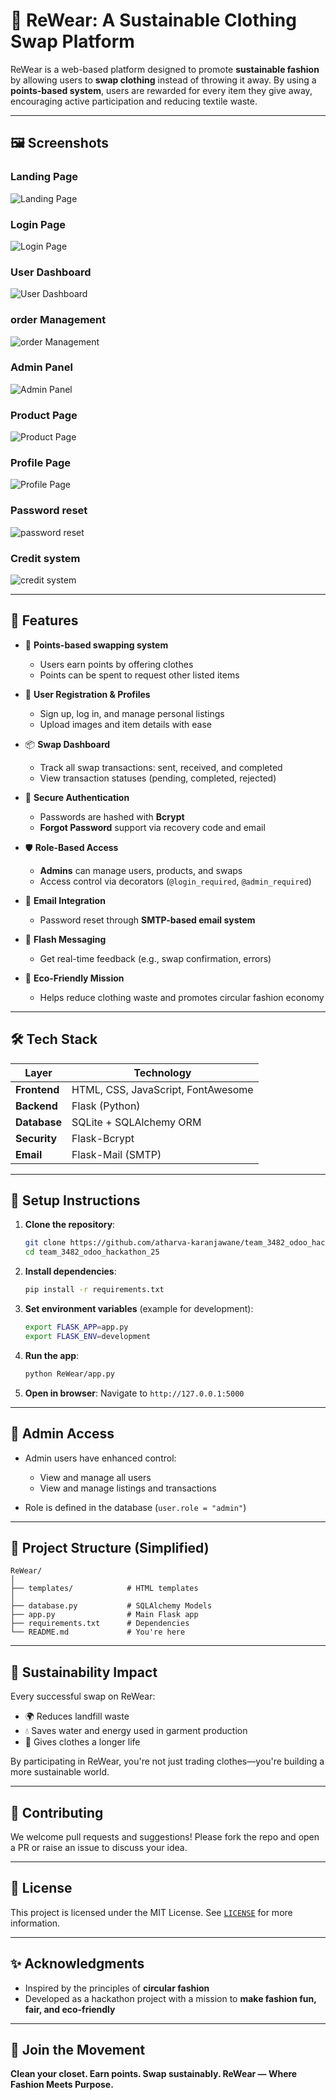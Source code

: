 # 👚 ReWear: A Sustainable Clothing Swap Platform

ReWear is a web-based platform designed to promote **sustainable fashion** by allowing users to **swap clothing** instead of throwing it away. By using a **points-based system**, users are rewarded for every item they give away, encouraging active participation and reducing textile waste.

---

## 🖼️ Screenshots

### Landing Page

![Landing Page](./assets/landing.png)

### Login Page

![Login Page](./assets/login.png)

### User Dashboard

![User Dashboard](./assets/home.png)

### order Management

![order Management](./assets/order.png)

### Admin Panel

![Admin Panel](./assets/admin.png)

### Product Page

![Product Page](./assets/product.png)

### Profile Page

![Profile Page](./assets/profile.png)

### Password reset

![password reset](./assets/reset.jpg)

### Credit system

![credit system](./assets/credit.jpg)

---

## 🌿 Features

- 🔁 **Points-based swapping system**
  - Users earn points by offering clothes
  - Points can be spent to request other listed items

- 👤 **User Registration & Profiles**
  - Sign up, log in, and manage personal listings
  - Upload images and item details with ease

- 📦 **Swap Dashboard**
  - Track all swap transactions: sent, received, and completed
  - View transaction statuses (pending, completed, rejected)

- 🔐 **Secure Authentication**
  - Passwords are hashed with **Bcrypt**
  - **Forgot Password** support via recovery code and email

- 🛡️ **Role-Based Access**
  - **Admins** can manage users, products, and swaps
  - Access control via decorators (`@login_required`, `@admin_required`)

- 📨 **Email Integration**
  - Password reset through **SMTP-based email system**

- 💬 **Flash Messaging**
  - Get real-time feedback (e.g., swap confirmation, errors)

- 🌱 **Eco-Friendly Mission**
  - Helps reduce clothing waste and promotes circular fashion economy

---

## 🛠️ Tech Stack

| Layer        | Technology                     |
|--------------|-------------------------------|
| **Frontend** | HTML, CSS, JavaScript, FontAwesome |
| **Backend**  | Flask (Python)                |
| **Database** | SQLite + SQLAlchemy ORM       |
| **Security** | Flask-Bcrypt                  |
| **Email**    | Flask-Mail (SMTP)             |

---

## 🔧 Setup Instructions

1. **Clone the repository**:
   ```bash
   git clone https://github.com/atharva-karanjawane/team_3482_odoo_hackathon_25.git
   cd team_3482_odoo_hackathon_25
    ```

2. **Install dependencies**:

   ```bash
   pip install -r requirements.txt
   ```

3. **Set environment variables** (example for development):

   ```bash
   export FLASK_APP=app.py
   export FLASK_ENV=development
   ```

4. **Run the app**:

   ```bash
   python ReWear/app.py
   ```

5. **Open in browser**:
   Navigate to `http://127.0.0.1:5000`

---

## 🔐 Admin Access

* Admin users have enhanced control:

  * View and manage all users
  * View and manage listings and transactions
* Role is defined in the database (`user.role = "admin"`)

---

## 📂 Project Structure (Simplified)

```
ReWear/
│
├── templates/            # HTML templates
│
├── database.py           # SQLAlchemy Models
├── app.py                # Main Flask app
├── requirements.txt      # Dependencies
└── README.md             # You're here
```

---

## 💚 Sustainability Impact

Every successful swap on ReWear:

* 🌍 Reduces landfill waste
* 💧 Saves water and energy used in garment production
* 🧥 Gives clothes a longer life

By participating in ReWear, you're not just trading clothes—you're building a more sustainable world.

---

## 🤝 Contributing

We welcome pull requests and suggestions! Please fork the repo and open a PR or raise an issue to discuss your idea.

---

## 📜 License

This project is licensed under the MIT License. See [`LICENSE`](LICENSE) for more information.

---

## ✨ Acknowledgments

* Inspired by the principles of **circular fashion**
* Developed as a hackathon project with a mission to **make fashion fun, fair, and eco-friendly**

---

## 🙌 Join the Movement

**Clean your closet. Earn points. Swap sustainably.
ReWear — Where Fashion Meets Purpose.**

